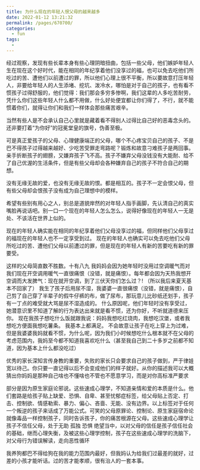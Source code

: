 ```yaml
---
title: 为什么现在的年轻人恨父母的越来越多
date: 2022-01-12 13:21:32
permalink: /pages/670700/
categories:
  - fun
tags:
  - 
---
```

经过观察，发现有些长辈本身有些心理阴暗扭曲，包括一些父母，他们嫉妒年轻人生在现在这个好时代，能在相同的年纪享着他们没享过的福，也可以免去吃他们所吃过的苦、遭他们以前遭过的罪，所以他们心理上很不平衡，所以要故意打压年轻人，非要给年轻人的人生添堵、挖坑、泼冷水，哪怕是对于自己的孩子，也有看不惯孩子过得舒服的，他们觉得：我们那会多穷多惨啊，我们这辈的人多吃苦耐劳，凭什么你们这些年轻人什么都不用做，什么好处便宜都让你们得了，不行，就不能惯着你们，就得让你们和我们一样体会那些痛苦艰辛。

当然有些人是不会承认自己心里就是藏着看不得别人过得比自己好的恶毒念头的。还非要打着“为你好”的冠冕堂皇的旗号，伪善至极。

可是真正爱孩子的父母、心理健康端正的父母，哪个不心疼宝贝自己的孩子、不是巴不得孩子过得越来越好、少吃苦受罪走弯路呢？锻炼和故意刁难孩子是两回事。亲手折断孩子的翅膀，又嫌弃孩子飞不高。孩子不嫌弃父母没钱没有大能耐、给不了自己优渥的生活条件，但是有些父母却会各种嫌弃自己的孩子不符合自己的期想。

没有无缘无故的爱，也没有无缘无故的恨。都是相互的。孩子不一定会恨父母，但有些父母却会恨孩子没有成为自己理想中的模样。

希望有些别有用心之人，别总是道貌岸然的对年轻人指手画脚，先认清自己的真实嘴脸再说话吧。别一口一个现在的年轻人怎么怎么，说得好像现在的年轻人一无是处、不该活在世界上似的。



现在的年轻人确实能在相同的年纪享着他们父母没享过的福，但同样他们父母享过的福现在的年轻人也不一定享受到过。
现在的年轻人也确实可以免去吃他们父母所吃过的苦、遭他们父母以前遭过的罪，但是现在的年轻人有新的苦要吃有新的罪要受。



这样的父母简直数不胜数。十有八九
我妈妈会因为她年轻时没用过空调暖气而对我们现在开空调用暖气一直很痛恨（没错，就是痛恨）。每年都会因为天热我想开空调而大发脾气：现在就开空调，到了三伏天你们怎么过？!
（所以我后来夏天基本不回家了）
我生了孩子后用尿不湿，我婆婆一直很痛恨（没错，就是痛恨），自己剪了自己穿了半辈子的假牛仔裤的布，做了尿布，那玩意儿比砂纸还划手，孩子有一丁点的难受就大骂是尿不湿造成的。
什么原因呢，他们年轻时没有享受过，她潜意识里不知道了解的行为表达出来就是看不惯，还为你好，不听就道德来压你。
现在我孩子想吃什么饭就跟我说：妈妈我想吃红烧肉，我想吃汉堡，或者我想吃方便面我想吃薯条。
我基本上都满足。
不会故意让孩子在吃上穿上为过难，但是我婆婆我妈就看不惯，为什么呢，因为我们小时候想吃什么根本就不在父母的考虑范围内，我妈至今都不知道我喜欢吃什么（甚至我自己到二十多岁之前都不知道，因为基本上什么都没吃过）



优秀的家长深知言传身教的重要，失败的家长只会要求自己的孩子做到，严于律娃宽以待己。你只要一直记得以后不会变成他们的样子就好。从你的描述我可以大概猜出你妈妈是那种自己啥也不懂啥也不管也不愿意学习，而是对你高标准严要求



部分是因为原生家庭论邪说。这些速成心理学，不知道亲情和爱的本质是什么。他们套路是给孩子贴上缺爱、恐惧、自卑、甚至忧郁症标签，给父母贴上否定、打击、控制欲、情感勒索、暴力、偏心、吝啬、无能、没有边界。以上标签对于任何一个叛逆的孩子来话成了万能公式。可笑的父母原罪论、控制论、原生家庭宿命论就像毒品一样控制孩子，同时告诉孩子，你的痛苦根源在父母。这些速成心理学让孩子不信任父母，处于无助 孤独 恐惧 绝望当中，以对父母的信任是孩子信任社会的基础，继而心理失衡，及被这些心理学控制，孩子在这些速成心理学的洗脑下，对父母行为错误解读，走向恶性循环



我养狗都巴不得给狗在我的能力范围内最好，但我妈认为给我们过最差的就好，过差的小孩才能听话。过的苦才能孝顺，很有治人的一套本事。